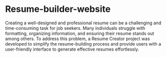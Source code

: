 # Resume-builder-website
Creating a well-designed and professional resume can be a challenging and time-consuming task for job seekers. Many individuals struggle with formatting, organizing information, and ensuring their resume stands out among others. To address this problem, a Resume Creator project was developed to simplify the resume-building process and provide users with a user-friendly interface to generate effective resumes effortlessly.
